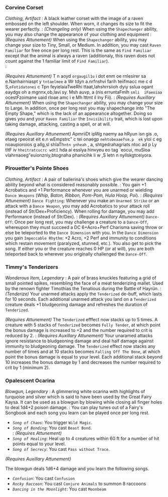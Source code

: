 ### Corvine Corset
*Clothing, Artifact*
:
A black leather corset with the image of a raven embossed on the left shoulder. When worn, it changes its size to fit the wearer perfectly.
:
*(Changeling only)*
 When using the `Shapechanger` ability, you may also change the appearance of your clothing and equipment
:
*(Requires Attunement)* When using the `Shapechanger` ability, you may change your size to Tiny, Small, or Medium. In addition, you may cast `Raven Familiar` for free once per long rest. This is the same as `Find Familiar` except that the animal is always a raven (additionaly, this raven does not count against the 1 familiar limit of `Find Familiar`).  
:

[comment]: <> (Scrambled text)
*(Requires Attunement)* T n aoyd `orgaugil1u` i dot enm oe rnlesirer sa e.Nanhairniaspt y  `tntaelmee` a Wr tdyn a.nrfnshvi farih teiifmacc me  c d S,`eFotidatonei`  c Tpn  feyielaiaTweRhi ttaat,Iahshrrsiioh  dyiy sslua ogant eaydgs oh a mgnnx,ob,lavi sy. Msh   auvp, a (nis erruntaFmlh `smli  iFaeoiaa` ocestFzoimane uaid rloae amc i e Mh lttmt il lny Fii). 
:
*(Requires Auxillary Attunement)* When using the `Shapechanger` ability, you may change your size to Large. In addition, once per long rest you may shapechange into "The Empty Shape," which is the lack of an appearance altogether. Doing so gives you and your `Raven Familiar` the `Invisibility` trait, which is lost upon taking damage, attacking, casting a spell, or at will. 

[comment]: <> (Scrambled text)
*(Requires Auxillary Attunement)* ApmriiDt ipWg naemy aa hRyun  isn gis .o, etaeg rpeoirat eit e.n wEmpstrc"  c tei onaegp `nehtobeaaefsm.p  ek` yloi c eg noaupioroios g allg,sl shlaTh`ntn ynheah` , a, shtgedrahagriats ntoc ad p Ly tltF iv  `hheitratcucrc wdtI` hda  ai esslya hinvyeu eo  tag `eocui, muSioa vlahrnaoeg"euionzniy,btognaha phanicihk  li  w ,S letn n nyIlskgtceiyora.




### Pirouetter's Pointe Shoes
*Clothing, Artifact*
:
A pair of ballerina's shoes which give the wearer dancing ability beyond what is considered reasonably possible.
:
You gain +1 Acrobatics and +1 Performance whenever you are unarmed or wielding `Dance Weapons` (*Whip, Baton, Ribbon, Pom-Pom, Hula Hoop, Poi*).
:
*(Requires Attunement)* `Dance Fighting`: Whenever you make an `Unarmed Strike` or an attack with a `Dance Weapon`, you may add Acrobatics to your attack roll (instead of Str/Dex+Proficiency). When rolling for damage, you may add Performance (instead of Str/Dex).
:
*(Requires Auxillary Attunement)* `Dance-Off`: Once per long rest, you may challenge a creature to a `Dance-Off`, whereupon they must succeed a DC 6+Acro+Perf Charisma saving throw or else be teleported to the `Dance Dimension` with you. In the `Dance Dimension` you gain `Impeccable Rhythm`: +2 Acro, +2 Perf and immunity to conditions which restain movement (paralyzed, stunned, etc.). You also get to pick the song. If either you or the creature reaches 0 HP (or at will), you are both teleported back to wherever you originally challenged the `Dance-Off`.

### Timmy's Tenderizers
*Wonderous Item, Legendary*
:
A pair of brass knuckles featuring a grid of small pointed spikes, resembling the face of a meat tenderizing mallet. Used by the renown fighter Timothias the Tenatious during the Battle of Hayrün.
:
*(Tenderize)* Your unarmed attacks apply the `Tenderized` de-buff, which lasts for 10 seconds. Each additional unarmed attack you land on a `Tenderized` creature deals +1 bludgeoning damage and refreshes the duration of `Tenderized`. 

*(Requires Attunement)* The `Tenderized` efffect now stacks up to 5 times. A creature with 5 stacks of `Tenderized` becomes `Fully Tender`, at which point the bonus damage is increased to +2 and the number required to crit is reduced by 2. 
:
*(Requires Auxillary Attunement)* Your unaramed attacks ignore resistance to bludgeoning damage and deal half damage against immunity to bludgeoning damage. The `Tenderized` effect now stacks any number of times and at 10 stacks becomes `Falling Off The Bone`, at which point the bonus damage is equal to your level. Each additional stack beyond 10 increases the bonus damage by 1 and decreases the number required to crit by 1 (minimum 2).  



### Opalescent Ocarina
*Blowgun, Legendary*
:
A glimmering white ocarina with highlights of turquoise and silver which is said to have been used by the Great Fairy Kaysa. It can be used as a blowgun by blowing while closing all finger holes to deal 1d4+2 poison damage. 
:
You can play tunes out of a Fairy's Songbook and each song you learn can be played once per long rest. 
- *`Song of Chaos`*:  You trigger `Wild Magic`.
- *`Song of Bonding`*: You cast `Beast Bond`.  
:
*(Requires Attunement)* 
 - *`Song of Healing`*: Heal up to 4 creatures within 60 ft for a number of hit points equal to your level. 
 - *`Song of Secrecy`*: You cast `Pass without Trace`. 
 
 *(Requires Auxillary Attunement)*

 The blowgun deals 1d6+4 damage and you learn the following songs. 
  - *`Confusion`*: You cast `Confusion`
 - *`Rocky Raccoon`*: You cast `Conjure Animals` to summon 8 raccoons 
 - *`Dancing in the Moonlight`*: You cast `Moonbeam`
